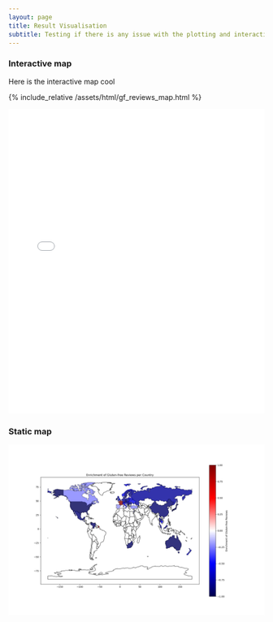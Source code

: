 ```yaml
---
layout: page
title: Result Visualisation
subtitle: Testing if there is any issue with the plotting and interactive plot
---
```


### Interactive map

Here is the interactive map cool

{% include_relative /assets/html/gf_reviews_map.html %}

<iframe src="/assets/html/gf_reviews_map.html" height="600px" width="100%" style="border:none;"></iframe>

### Static map

![Static map](/assets/img_ada/static_map.png)